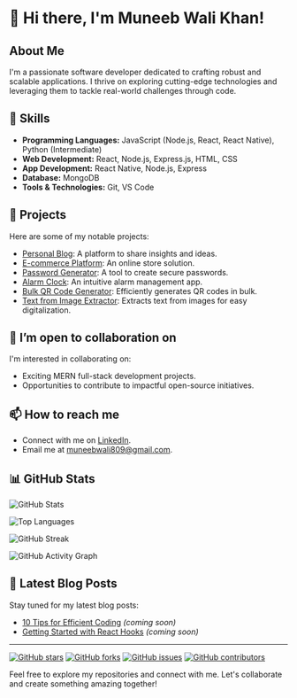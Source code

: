 # 👋 Hi there, I'm Muneeb Wali Khan!

## About Me
I'm a passionate software developer dedicated to crafting robust and scalable applications. I thrive on exploring cutting-edge technologies and leveraging them to tackle real-world challenges through code.

## 🔧 Skills
- **Programming Languages:** JavaScript (Node.js, React, React Native), Python (Intermediate)
- **Web Development:** React, Node.js, Express.js, HTML, CSS
- **App Development:** React Native, Node.js, Express
- **Database:** MongoDB
- **Tools & Technologies:** Git, VS Code

## 🚀 Projects
Here are some of my notable projects:
- [Personal Blog](https://github.com/Muneeb-wali-khan/personal-Blog): A platform to share insights and ideas.
- [E-commerce Platform](https://github.com/Muneeb-wali-khan/ecommerce-muneeb): An online store solution.
- [Password Generator](https://github.com/Muneeb-wali-khan/Password-generator): A tool to create secure passwords.
- [Alarm Clock](https://github.com/Muneeb-wali-khan/Alarm-clock): An intuitive alarm management app.
- [Bulk QR Code Generator](https://github.com/Muneeb-wali-khan/bulk-qrcode-generator): Efficiently generates QR codes in bulk.
- [Text from Image Extractor](https://github.com/Muneeb-wali-khan/text-from-image-detector): Extracts text from images for easy digitalization.

## 👀 I’m open to collaboration on
I'm interested in collaborating on:
- Exciting MERN full-stack development projects.
- Opportunities to contribute to impactful open-source initiatives.

## 📫 How to reach me
- Connect with me on [LinkedIn](https://www.linkedin.com/in/muneeb-wali-khan).
- Email me at muneebwali809@gmail.com.

## 📊 GitHub Stats
![GitHub Stats](https://github-readme-stats.vercel.app/api?username=Muneeb-wali-khan&show_icons=true&theme=dark)

![Top Languages](https://github-readme-stats.vercel.app/api/top-langs/?username=Muneeb-wali-khan&layout=compact&theme=dark)

![GitHub Streak](https://github-readme-streak-stats.herokuapp.com/?user=Muneeb-wali-khan&theme=dark)

![GitHub Activity Graph](https://github-readme-activity-graph.cyclic.app/graph?username=Muneeb-wali-khan&theme=react-dark)

## 📝 Latest Blog Posts
Stay tuned for my latest blog posts:
- [10 Tips for Efficient Coding](#) *(coming soon)*
- [Getting Started with React Hooks](#) *(coming soon)*

---

[![GitHub stars](https://img.shields.io/github/stars/Muneeb-wali-khan?style=social)](https://github.com/Muneeb-wali-khan)
[![GitHub forks](https://img.shields.io/github/forks/Muneeb-wali-khan/project-management-app?style=social)](https://github.com/Muneeb-wali-khan/project-management-app)
[![GitHub issues](https://img.shields.io/github/issues/Muneeb-wali-khan/e-commerce-platform)](https://github.com/Muneeb-wali-khan/e-commerce-platform/issues)
[![GitHub contributors](https://img.shields.io/github/contributors/Muneeb-wali-khan/personal-portfolio)](https://github.com/Muneeb-wali-khan/personal-portfolio/graphs/contributors)

Feel free to explore my repositories and connect with me. Let's collaborate and create something amazing together!
